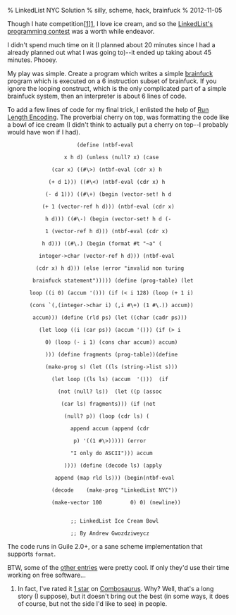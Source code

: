 % LinkedList NYC Solution
% silly, scheme, hack, brainfuck
% 2012-11-05


Though I hate competition[[1]][1], I love ice cream, and so the [LinkedList's
programming contest][2] was a worth while endeavor.

I didn't spend much time on it (I planned about 20 minutes since I had a
already planned out what I was going to)--it ended up taking about 45 minutes.
Phooey.

My play was simple. Create a program which writes a simple [brainfuck][3]
program which is executed on a 6 instruction subset of brainfuck. If you
ignore the looping construct, which is the only complicated part of a simple
brainfuck system, then an interpreter is about 6 lines of code.

To add a few lines of code for my final trick, I enlisted the help of [Run
Length Encoding][4]. The proverbial cherry on top, was formatting the code
like a bowl of ice cream (I didn't think to actually put a cherry on top--I
probably would have won if I had).


                          (define (ntbf-eval

                      x h d) (unless (null? x) (case

                  (car x) ((#\>) (ntbf-eval (cdr x) h

                 (+ d 1))) ((#\<) (ntbf-eval (cdr x) h

                (- d 1))) ((#\+) (begin (vector-set! h d

               (+ 1 (vector-ref h d))) (ntbf-eval (cdr x)

                h d))) ((#\-) (begin (vector-set! h d (-

                1 (vector-ref h d))) (ntbf-eval (cdr x)

               h d))) ((#\.) (begin (format #t "~a" (

              integer->char (vector-ref h d))) (ntbf-eval

             (cdr x) h d))) (else (error "invalid non turing

            brainfuck statement"))))) (define (prog-table) (let

           loop ((i 0) (accum '())) (if (< i 128) (loop (+ 1 i)

           (cons `(,(integer->char i) (,i #\+) (1 #\.)) accum))

            accum))) (define (rld ps) (let ((char (cadr ps)))

              (let loop ((i (car ps)) (accum '())) (if (> i

                0) (loop (- i 1) (cons char accum)) accum)

                ))) (define fragments (prog-table))(define

                (make-prog s) (let ((ls (string->list s)))

                  (let loop ((ls ls) (accum  '()))  (if

                    (not (null? ls))  (let ((p (assoc

                     (car ls) fragments))) (if (not

                      (null? p)) (loop (cdr ls) (

                        append accum (append (cdr

                         p) '((1 #\>))))) (error

                        "I only do ASCII"))) accum

                      )))) (define (decode ls) (apply

                   append (map rld ls))) (begin(ntbf-eval

                  (decode    (make-prog "LinkedList NYC"))

                  (make-vector 100         0) 0) (newline))


                        ;; LinkedList Ice Cream Bowl

                        ;; By Andrew Gwozdziweycz


The code runs in Guile 2.0+, or a sane scheme implementation that supports
`format`.

BTW, some of the [other entries][5] were pretty cool. If only they'd use their
time working on free software...

  1. In fact, I've rated it [1 star][6] on [Combosaurus][7]. Why? Well, that's
a long story (I suppose), but it doesn't bring out the best (in some ways, it
does of course, but not the side I'd like to see) in people.

   [1]: #hate-competition

   [2]: http://www.linkedlistnyc.org/archive/issue_083.html

   [3]: https://en.wikipedia.org/wiki/Brainfuck

   [4]: https://en.wikipedia.org/wiki/Run-length_encoding

   [5]: http://www.linkedlistnyc.org/contest.html

   [6]: http://alpha.combosaurus.com/interest/competition

   [7]: http://combosaurus.com


